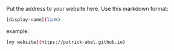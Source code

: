 Put the address to your website here. Use this markdown format:

```bash
[display-name](link)
```

example:

```bash
[my website](https://patrick-abel.github.io)
```
